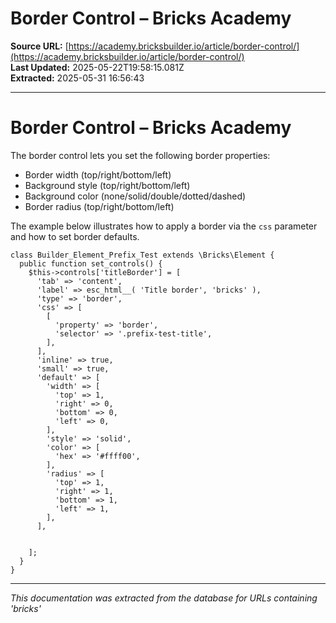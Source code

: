 # Border Control – Bricks Academy

**Source URL:** [https://academy.bricksbuilder.io/article/border-control/](https://academy.bricksbuilder.io/article/border-control/)  
**Last Updated:** 2025-05-22T19:58:15.081Z  
**Extracted:** 2025-05-31 16:56:43

---

# Border Control – Bricks Academy

The border control lets you set the following border properties: 

*   Border width (top/right/bottom/left)
*   Background style (top/right/bottom/left)
*   Background color (none/solid/double/dotted/dashed)
*   Border radius (top/right/bottom/left)

The example below illustrates how to apply a border via the `css` parameter and how to set border defaults.

```
class Builder_Element_Prefix_Test extends \Bricks\Element {
  public function set_controls() {
    $this->controls['titleBorder'] = [
      'tab' => 'content',
      'label' => esc_html__( 'Title border', 'bricks' ),
      'type' => 'border',
      'css' => [
        [
          'property' => 'border',
          'selector' => '.prefix-test-title',
        ],
      ],
      'inline' => true,
      'small' => true,
      'default' => [
        'width' => [
          'top' => 1,
          'right' => 0,
          'bottom' => 0,
          'left' => 0,
        ],
        'style' => 'solid',
        'color' => [
          'hex' => '#ffff00',
        ],
        'radius' => [
          'top' => 1,
          'right' => 1,
          'bottom' => 1,
          'left' => 1,
        ],
      ],


    ];
  }
}
```

---

*This documentation was extracted from the database for URLs containing 'bricks'*
